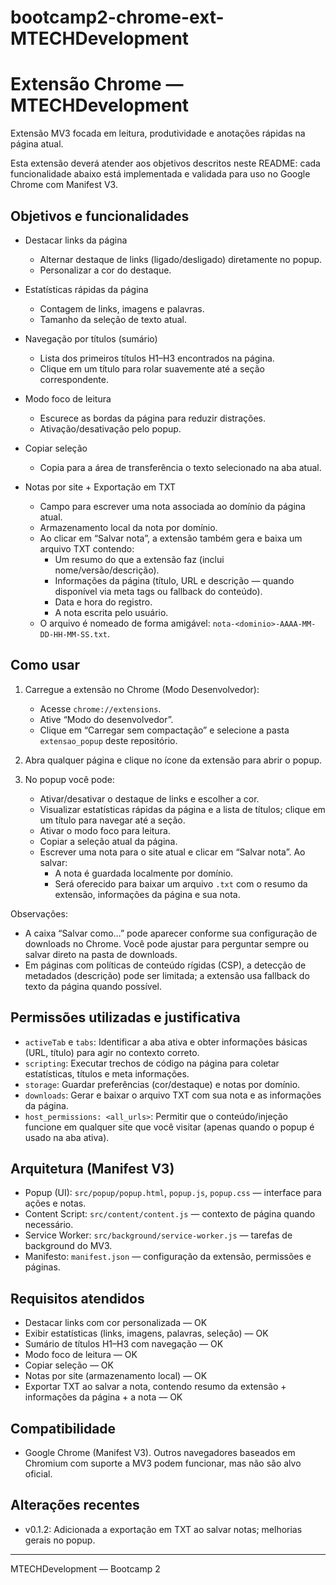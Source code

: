 # bootcamp2-chrome-ext-MTECHDevelopment
# Extensão Chrome — MTECHDevelopment

Extensão MV3 focada em leitura, produtividade e anotações rápidas na página atual.

Esta extensão deverá atender aos objetivos descritos neste README: cada funcionalidade abaixo está implementada e validada para uso no Google Chrome com Manifest V3.

## Objetivos e funcionalidades

- Destacar links da página
	- Alternar destaque de links (ligado/desligado) diretamente no popup.
	- Personalizar a cor do destaque.

- Estatísticas rápidas da página
	- Contagem de links, imagens e palavras.
	- Tamanho da seleção de texto atual.

- Navegação por títulos (sumário)
	- Lista dos primeiros títulos H1–H3 encontrados na página.
	- Clique em um título para rolar suavemente até a seção correspondente.

- Modo foco de leitura
	- Escurece as bordas da página para reduzir distrações.
	- Ativação/desativação pelo popup.

- Copiar seleção
	- Copia para a área de transferência o texto selecionado na aba atual.

- Notas por site + Exportação em TXT
	- Campo para escrever uma nota associada ao domínio da página atual.
	- Armazenamento local da nota por domínio.
	- Ao clicar em “Salvar nota”, a extensão também gera e baixa um arquivo TXT contendo:
		- Um resumo do que a extensão faz (inclui nome/versão/descrição).
		- Informações da página (título, URL e descrição — quando disponível via meta tags ou fallback do conteúdo).
		- Data e hora do registro.
		- A nota escrita pelo usuário.
	- O arquivo é nomeado de forma amigável: `nota-<dominio>-AAAA-MM-DD-HH-MM-SS.txt`.

## Como usar

1. Carregue a extensão no Chrome (Modo Desenvolvedor):
	 - Acesse `chrome://extensions`.
	 - Ative “Modo do desenvolvedor”.
	 - Clique em “Carregar sem compactação” e selecione a pasta `extensao_popup` deste repositório.

2. Abra qualquer página e clique no ícone da extensão para abrir o popup.

3. No popup você pode:
	 - Ativar/desativar o destaque de links e escolher a cor.
	 - Visualizar estatísticas rápidas da página e a lista de títulos; clique em um título para navegar até a seção.
	 - Ativar o modo foco para leitura.
	 - Copiar a seleção atual da página.
	 - Escrever uma nota para o site atual e clicar em “Salvar nota”. Ao salvar:
		 - A nota é guardada localmente por domínio.
		 - Será oferecido para baixar um arquivo `.txt` com o resumo da extensão, informações da página e sua nota.

Observações:
- A caixa “Salvar como…” pode aparecer conforme sua configuração de downloads no Chrome. Você pode ajustar para perguntar sempre ou salvar direto na pasta de downloads.
- Em páginas com políticas de conteúdo rígidas (CSP), a detecção de metadados (descrição) pode ser limitada; a extensão usa fallback do texto da página quando possível.

## Permissões utilizadas e justificativa

- `activeTab` e `tabs`: Identificar a aba ativa e obter informações básicas (URL, título) para agir no contexto correto.
- `scripting`: Executar trechos de código na página para coletar estatísticas, títulos e meta informações.
- `storage`: Guardar preferências (cor/destaque) e notas por domínio.
- `downloads`: Gerar e baixar o arquivo TXT com sua nota e as informações da página.
- `host_permissions: <all_urls>`: Permitir que o conteúdo/injeção funcione em qualquer site que você visitar (apenas quando o popup é usado na aba ativa).

## Arquitetura (Manifest V3)

- Popup (UI): `src/popup/popup.html`, `popup.js`, `popup.css` — interface para ações e notas.
- Content Script: `src/content/content.js` — contexto de página quando necessário.
- Service Worker: `src/background/service-worker.js` — tarefas de background do MV3.
- Manifesto: `manifest.json` — configuração da extensão, permissões e páginas.

## Requisitos atendidos

- Destacar links com cor personalizada — OK
- Exibir estatísticas (links, imagens, palavras, seleção) — OK
- Sumário de títulos H1–H3 com navegação — OK
- Modo foco de leitura — OK
- Copiar seleção — OK
- Notas por site (armazenamento local) — OK
- Exportar TXT ao salvar a nota, contendo resumo da extensão + informações da página + a nota — OK

## Compatibilidade

- Google Chrome (Manifest V3). Outros navegadores baseados em Chromium com suporte a MV3 podem funcionar, mas não são alvo oficial.

## Alterações recentes

- v0.1.2: Adicionada a exportação em TXT ao salvar notas; melhorias gerais no popup.

---

MTECHDevelopment — Bootcamp 2